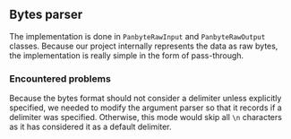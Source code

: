 ## Bytes parser

The implementation is done in `PanbyteRawInput` and `PanbyteRawOutput` classes. Because our project internally represents the data as raw bytes, the implementation is really simple in the form of pass-through.

### Encountered problems

Because the bytes format should not consider a delimiter unless explicitly specified, we needed to modify the argument parser so that it records if a delimiter was specified. Otherwise, this mode would skip all `\n` characters as it has considered it as a default delimiter.
